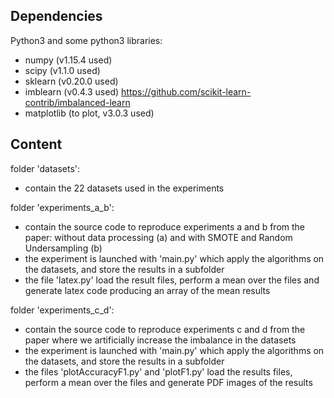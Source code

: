## Dependencies
Python3 and some python3 libraries:
 - numpy (v1.15.4 used)
 - scipy (v1.1.0 used)
 - sklearn (v0.20.0 used)
 - imblearn (v0.4.3 used) https://github.com/scikit-learn-contrib/imbalanced-learn
 - matplotlib (to plot, v3.0.3 used)


## Content
folder 'datasets':
 - contain the 22 datasets used in the experiments

folder 'experiments_a_b':
 - contain the source code to reproduce experiments a and b from the paper:
   without data processing (a) and with SMOTE and Random Undersampling (b)
 - the experiment is launched with 'main.py' which apply the algorithms on the
   datasets, and store the results in a subfolder
 - the file 'latex.py' load the result files, perform a mean over the files and
   generate latex code producing an array of the mean results

folder 'experiments_c_d':
 - contain the source code to reproduce experiments c and d from the paper
   where we artificially increase the imbalance in the datasets
 - the experiment is launched with 'main.py' which apply the algorithms on the
   datasets, and store the results in a subfolder
 - the files 'plotAccuracyF1.py' and 'plotF1.py' load the results files,
   perform a mean over the files and generate PDF images of the results
